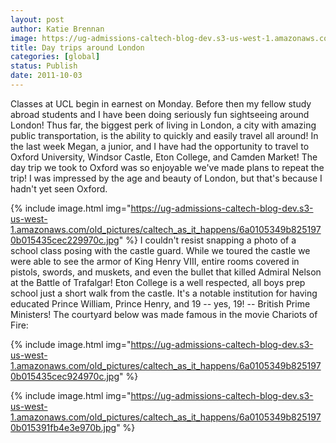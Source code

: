 ```yaml
---
layout: post
author: Katie Brennan
image: https://ug-admissions-caltech-blog-dev.s3-us-west-1.amazonaws.com/old_pictures/caltech_as_it_happens/6a0105349b8251970b014e8bef2aa5970d.jpg
title: Day trips around London 
categories: [global]
status: Publish
date: 2011-10-03
---
```


Classes at UCL begin in earnest on Monday. Before then my fellow study abroad students and I have been doing seriously fun sightseeing around London! Thus far, the biggest perk of living in London, a city with amazing public transportation, is the ability to quickly and easily travel all around! In the last week Megan, a junior, and I have had the opportunity to travel to Oxford University, Windsor Castle, Eton College, and Camden Market!
The day trip we took to Oxford was so enjoyable we've made plans to repeat the trip! I was impressed by the age and beauty of London, but that's because I hadn't yet seen Oxford.


{% include image.html img="https://ug-admissions-caltech-blog-dev.s3-us-west-1.amazonaws.com/old_pictures/caltech_as_it_happens/6a0105349b8251970b015435cec229970c.jpg" %}
I couldn't resist snapping a photo of a school class posing with the castle guard. While we toured the castle we were able to see the armor of King Henry VIII, entire rooms covered in pistols, swords, and muskets, and even the bullet that killed Admiral Nelson at the Battle of Trafalgar!
Eton College is a well respected, all boys prep school just a short walk from the castle. It's a notable institution for having educated Prince William, Prince Henry, and 19 -- yes, 19! -- British Prime Ministers! The courtyard below was made famous in the movie Chariots of Fire:


{% include image.html img="https://ug-admissions-caltech-blog-dev.s3-us-west-1.amazonaws.com/old_pictures/caltech_as_it_happens/6a0105349b8251970b015435cec924970c.jpg" %}


{% include image.html img="https://ug-admissions-caltech-blog-dev.s3-us-west-1.amazonaws.com/old_pictures/caltech_as_it_happens/6a0105349b8251970b015391fb4e3e970b.jpg" %}
